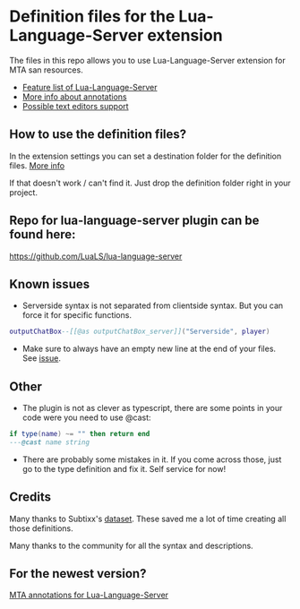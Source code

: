 
# Definition files for the Lua-Language-Server extension
The files in this repo allows you to use Lua-Language-Server extension for MTA san resources.

* [Feature list of Lua-Language-Server](https://luals.github.io/)
* [More info about annotations](https://luals.github.io/wiki/annotations/)
* [Possible text editors support](https://microsoft.github.io/language-server-protocol/implementors/tools/)

## How to use the definition files?
In the extension settings you can set a destination folder for the definition files.
[More info](https://luals.github.io/wiki/settings/#workspacelibrary) 

If that doesn't work / can't find it. Just drop the definition folder right in your project.


## Repo for lua-language-server plugin can be found here:
https://github.com/LuaLS/lua-language-server


## Known issues
- Serverside syntax is not separated from clientside syntax. But you can force it for specific functions.
```Lua
outputChatBox--[[@as outputChatBox_server]]("Serverside", player)
```
- Make sure to always have an empty new line at the end of your files. See [issue](https://github.com/LuaLS/lua-language-server/issues/2326).

## Other
- The plugin is not as clever as typescript, there are some points in your code were you need to use @cast:

```Lua
if type(name) ~= "" then return end
---@cast name string 
```

- There are probably some mistakes in it. If you come across those, just go to the type definition and fix it. Self service for now!

## Credits
Many thanks to Subtixx's [dataset](https://github.com/Subtixx/vscode-mtalua/tree/master). These saved me a lot of time creating all those definitions. 


Many thanks to the community for all the syntax and descriptions.

## For the newest version?
[MTA annotations for Lua-Language-Server](https://gitlab.com/IIYAMA12/mta-annotations-for-lua-language-server)

